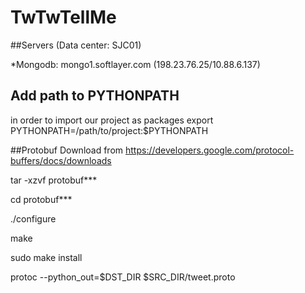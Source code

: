 # TwTwTellMe

##Servers (Data center: SJC01)

*Mongodb: mongo1.softlayer.com (198.23.76.25/10.88.6.137)

## Add path to PYTHONPATH 
in order to import our project as packages
export PYTHONPATH=/path/to/project:$PYTHONPATH

##Protobuf
Download from https://developers.google.com/protocol-buffers/docs/downloads

tar -xzvf protobuf***

cd protobuf***

./configure

make

sudo make install

protoc --python_out=$DST_DIR $SRC_DIR/tweet.proto

